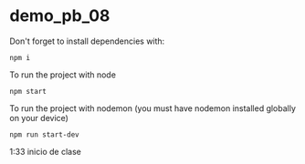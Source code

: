 # demo_pb_08

Don't forget to install dependencies with: 
```
npm i
```
To run the project with node
```
npm start
```
To run the project with nodemon (you must have nodemon installed globally on your device)
```
npm run start-dev
```

1:33   inicio de clase
